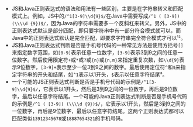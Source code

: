 
- JS和Java正则表达式的语法和用法有一些区别，主要是在字符串转义和匹配模式上。例如，JS中的`/^1[3-9]\\d{9}$/`在Java中需要写成`/^1 ( [3-9]) (\\\\d {9})$/`，因为Java的字符串需要多一个反斜杠来转义。另外，JS中的正则表达式默认是部分匹配，即只要字符串中有一部分符合模式就可以，而Java中的正则表达式默认是完全匹配，即要求字符串完全符合模式才可以¹²。
- JS和Java正则表达式判断是否是手机号代码的一种常见方法是使用方括号`[]`来指定数字范围，如`[0-9]`表示任意一位数字，`[3-9]`表示3到9之间的任意一位数字。然后使用限定符`+`或`*`或`?`或`{n}`或`{n,m}`来指定重复次数，如`\\d{9}`表示9位数字，`[3-9]+`表示至少一位3到9之间的数字。最后使用定位符`^`和`$`来指定字符串的开头和结尾，如`^1`表示以1开头，`$`表示以任意字符结尾³。
- 一个可能的JS正则表达式判断是否是手机号代码的示例是`/^1[3-9]\\d{9}$/`，它表示以1开头，然后是3到9之间的一位数字，再后是9位数字，最后以任意字符结尾。一个可能的Java正则表达式判断是否是手机号代码的示例是`/^1 ( [3-9]) (\\\\d {9})$/`，它表示以1开头，然后是3到9之间的一位数字，再后是9位数字，最后以任意字符结尾。这两个正则表达式都可以匹配类似`13912345678`或`18887654321`的手机号码。

